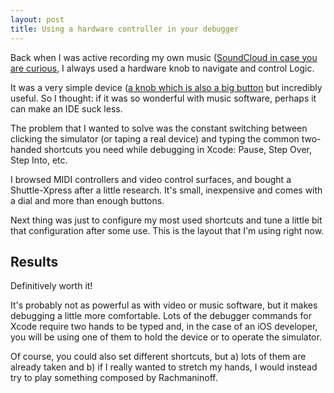 ```yaml
---
layout: post
title: Using a hardware controller in your debugger
---
```


Back when I was active recording my own music ([SoundCloud in case you are curious](https://soundcloud.com/yuniper), I always used a hardware knob to navigate and control Logic.

It was a very simple device ([a knob which is also a big button]((http://griffintechnology.com/powermate)) but incredibly useful. So I thought: if it was so wonderful with music software, perhaps it can make an IDE suck less. 

The problem that I wanted to solve was the constant switching between clicking the simulator (or taping a real device) and typing the common two-handed shortcuts  you need while debugging in Xcode: Pause, Step Over, Step Into, etc. 

I browsed MIDI controllers and video control surfaces, and bought a Shuttle-Xpress after a little research. It's small,  inexpensive and comes with a dial and more than enough buttons. 

Next thing was just to configure my most used shortcuts and tune a little bit that configuration after some use. This is the layout that I'm using right now.

## Results ##

Definitively worth it! 

It's probably not as powerful as with video or music software, but it makes debugging a little more comfortable. Lots of the debugger commands for Xcode require two hands to be typed and, in the case of an iOS developer, you will be using one of them to hold the device or to operate the simulator. 

Of course, you could also set different shortcuts, but a) lots of them are already taken and b) if I really wanted to stretch my hands, I would instead try to play something composed by Rachmaninoff.
